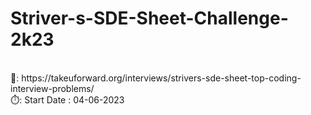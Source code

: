 # Striver-s-SDE-Sheet-Challenge-2k23
<br>
📍: https://takeuforward.org/interviews/strivers-sde-sheet-top-coding-interview-problems/ <br>
⏱️: Start Date : 04-06-2023 <br>
